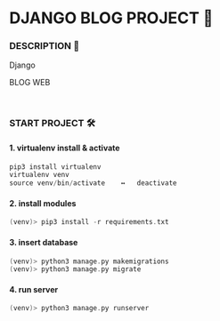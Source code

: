 # DJANGO BLOG PROJECT  📑


### DESCRIPTION 📄

Django

BLOG WEB

 &nbsp;

### START PROJECT 🛠

#### 1. virtualenv install & activate
```C
pip3 install virtualenv
virtualenv venv
source venv/bin/activate    ↔︎   deactivate
```

#### 2. install modules
``` C
(venv)> pip3 install -r requirements.txt
```

#### 3. insert database
``` C
(venv)> python3 manage.py makemigrations
(venv)> python3 manage.py migrate
```

#### 4. run server
``` C
(venv)> python3 manage.py runserver
```
